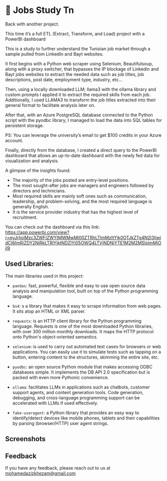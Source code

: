 # **💼 Jobs Study Tn**

Back with another project.

This time it’s a full ETL (Extract, Transform, and Load) project with a PowerBI dashboard

This is a study to further understand the Tunisian job market through a sample pulled from LinkedIn and Bayt websites.

It first begins with a Python web scraper using Selenium, Beautifulsoup, along with a proxy switcher, that bypasses the IP blockage of Linkedin and Bayt jobs websites to extract the needed data such as job titles, job descriptions, post date, employment type, industry, etc...

Then, using a locally downloaded LLM; llama3 with the ollama library and custom prompts I applied it to extract the required skills from each job. Additionally, I used LLAMA3 to transform the job titles extracted into their general format to facilitate analysis later on.

After that, with an Azure PostgreSQL database connected to the Python script with the pyodbc library, I managed to load the data into SQL tables for persistent storage.

PS: You can leverage the university’s email to get $100 credits in your Azure account.

Finally, directly from the database, I created a direct query to the PowerBI dashboard that allows an up-to-date dashboard with the newly fed data for visualization and analysis.

A glimpse of the insights found:

- The majority of the jobs posted are entry-level positions.
- The most sought-after jobs are managers and engineers followed by directors and technicians.
- Most required skills are mainly soft ones such as communication, leadership, and problem-solving, and the most required language is generally English.
- It is the service provider industry that has the highest level of recruitment.

You can check out the dashboard via this link: https://app.powerbi.com/view?r=eyJrIjoiMzc3ZWFlZWYtMWMwMi00ZTRhLTlmMzItYjk0OTJkZTg4N2I3IiwidCI6ImRiZDY2NjRkLTRlYjktNDZlYi05OWQ4LTVjNDNiYTE1M2M2MSIsImMiOjl9


## Used Libraries:

The main libraries used in this project:

- `pandas`: fast, powerful, flexible and easy to use open source data analysis and manipulation tool, built on top of the Python programming language.

- `bs4`: s a library that makes it easy to scrape information from web pages. It sits atop an HTML or XML parser.

- `requests`: is an HTTP client library for the Python programming language. Requests is one of the most downloaded Python libraries, with over 300 million monthly downloads. It maps the HTTP protocol onto Python's object-oriented semantics.

- `selenium`: is used to carry out automated test cases for browsers or web applications. You can easily use it to simulate tests such as tapping on a button, entering content to the structures, skimming the entire site, etc.

- `pyodbc`: an open source Python module that makes accessing ODBC databases simple. It implements the DB API 2.0 specification but is packed with even more Pythonic convenience.

- `ollama`: facilitates LLMs in applications such as chatbots, customer support agents, and content generation tools. Code generation, debugging, and cross-language programming support can be accelerated with LLMs if used effectively.

- `fake-useragent`:  a Python library that provides an easy way to identify/detect devices like mobile phones, tablets and their capabilities by parsing (browser/HTTP) user agent strings. 


## Screenshots



## Feedback

If you have any feedback, please reach out to us at mohamedazizkhezam@gmail.com

